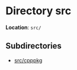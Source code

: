 <a id="dir_68267d1309a1af8e8297ef4c3efbcdba"></a>
# Directory src

**Location**: `src/`





## Subdirectories

* [src/cpppkg](dir_0c963d1cbf18cb8e49a41793502d34d3.md#dir_0c963d1cbf18cb8e49a41793502d34d3)

[C++]: https://img.shields.io/badge/language-C%2B%2B-blue (C++)
